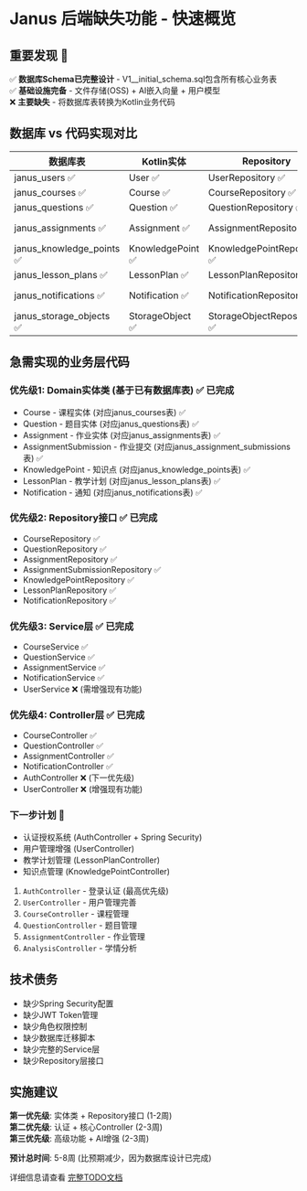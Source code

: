 # Janus 后端缺失功能 - 快速概览

## 重要发现 🎉
✅ **数据库Schema已完整设计** - V1__initial_schema.sql包含所有核心业务表  
✅ **基础设施完备** - 文件存储(OSS) + AI嵌入向量 + 用户模型  
❌ **主要缺失** - 将数据库表转换为Kotlin业务代码

## 数据库 vs 代码实现对比
| 数据库表 | Kotlin实体 | Repository | Service | Controller |
|---------|-----------|------------|---------|------------|
| janus_users ✅ | User ✅ | UserRepository ✅ | ❌ | ❌ |
| janus_courses ✅ | Course ✅ | CourseRepository ✅ | CourseService ✅ | CourseController ✅ |
| janus_questions ✅ | Question ✅ | QuestionRepository ✅ | QuestionService ✅ | QuestionController ✅ |
| janus_assignments ✅ | Assignment ✅ | AssignmentRepository ✅ | AssignmentService ✅ | AssignmentController ✅ |
| janus_knowledge_points ✅ | KnowledgePoint ✅ | KnowledgePointRepository ✅ | ❌ | ❌ |
| janus_lesson_plans ✅ | LessonPlan ✅ | LessonPlanRepository ✅ | ❌ | ❌ |
| janus_notifications ✅ | Notification ✅ | NotificationRepository ✅ | NotificationService ✅ | NotificationController ✅ |
| janus_storage_objects ✅ | StorageObject ✅ | StorageObjectRepository ✅ | OssService ✅ | StorageController ✅ |

## 急需实现的业务层代码

### 优先级1: Domain实体类 (基于已有数据库表) ✅ 已完成
- Course - 课程实体 (对应janus_courses表) ✅
- Question - 题目实体 (对应janus_questions表) ✅  
- Assignment - 作业实体 (对应janus_assignments表) ✅
- AssignmentSubmission - 作业提交 (对应janus_assignment_submissions表) ✅
- KnowledgePoint - 知识点 (对应janus_knowledge_points表) ✅
- LessonPlan - 教学计划 (对应janus_lesson_plans表) ✅
- Notification - 通知 (对应janus_notifications表) ✅

### 优先级2: Repository接口 ✅ 已完成
- CourseRepository ✅
- QuestionRepository ✅  
- AssignmentRepository ✅
- AssignmentSubmissionRepository ✅
- KnowledgePointRepository ✅
- LessonPlanRepository ✅
- NotificationRepository ✅

### 优先级3: Service层 ✅ 已完成
- CourseService ✅
- QuestionService ✅
- AssignmentService ✅
- NotificationService ✅
- UserService ❌ (需增强现有功能)

### 优先级4: Controller层 ✅ 已完成
- CourseController ✅
- QuestionController ✅
- AssignmentController ✅
- NotificationController ✅
- AuthController ❌ (下一优先级)
- UserController ❌ (增强现有功能)

### 下一步计划 🎯
- 认证授权系统 (AuthController + Spring Security)
- 用户管理增强 (UserController)
- 教学计划管理 (LessonPlanController)
- 知识点管理 (KnowledgePointController)
1. `AuthController` - 登录认证 (最高优先级)
2. `UserController` - 用户管理完善
3. `CourseController` - 课程管理  
4. `QuestionController` - 题目管理
5. `AssignmentController` - 作业管理
6. `AnalysisController` - 学情分析

## 技术债务
- 缺少Spring Security配置
- 缺少JWT Token管理
- 缺少角色权限控制
- 缺少数据库迁移脚本
- 缺少完整的Service层
- 缺少Repository层接口

## 实施建议
**第一优先级**: 实体类 + Repository接口 (1-2周)  
**第二优先级**: 认证 + 核心Controller (2-3周)  
**第三优先级**: 高级功能 + AI增强 (2-3周)

**预计总时间**: 5-8周 (比预期减少，因为数据库设计已完成)

详细信息请查看 [完整TODO文档](./TODO.md)